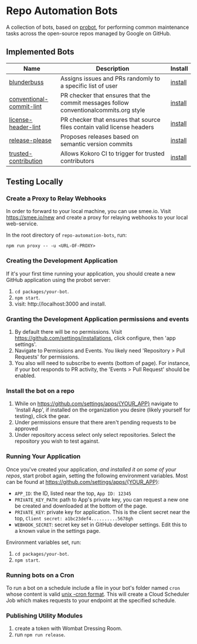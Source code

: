 # Repo Automation Bots

A collection of bots, based on [probot](https://github.com/probot/probot), for
performing common maintenance tasks across the open-source repos managed
by Google on GitHub.

## Implemented Bots

| Name | Description | Install |
| ---- | ----------- | ------- |
| [blunderbuss] | Assigns issues and PRs randomly to a specific list of user | [install][blunderbuss-app] |
| [conventional-commit-lint] | PR checker that ensures that the commit messages follow conventionalcommits.org style | [install][conventional-commit-lint-app] |
| [license-header-lint] | PR checker that ensures that source files contain valid license headers | [install][license-header-lint-app] |
| [release-please] | Proposes releases based on semantic version commits | [install][release-please-app] |
| [trusted-contribution] | Allows Kokoro CI to trigger for trusted contributors | [install][trusted-contribution-app] |

## Testing Locally

### Create a Proxy to Relay Webhooks

In order to forward to your local machine, you can use smee.io. Visit
https://smee.io/new and create a proxy for relaying webhooks to your
local web-service.

In the root directory of `repo-automation-bots`, run:

```
npm run proxy -- -u <URL-OF-PROXY>
```

### Creating the Development Application

If it's your first time running your application, you should create a new
GitHub application using the probot server:

1. `cd packages/your-bot`.
1. `npm start`.
1. visit:  http://localhost:3000 and install.

### Granting the Development Application permissions and events

1. By default there will be no permissions. Visit
   https://github.com/settings/installations, click configure, then 'app settings'.
1. Navigate to Permissions and Events. You likely need 'Repository > Pull Requests'
   for permissions.
1. You also will need to subscribe to events (bottom of page). For
   instance, if your bot responds to PR activity, the 'Events > Pull Request' should
   be enabled.  


### Install the bot on a repo

1. While on https://github.com/settings/apps/{YOUR_APP} navigate to 'Install App',
   if installed on the organization you desire (likely yourself for testing),
click the gear.
1. Under permissions ensure that there aren't pending requests to be approved
1. Under repository access select only select repositories. Select the
   repository you wish to test against.


### Running Your Application

Once you've created your application, _and installed it on some of your repos_,
start probot again, setting the following environment variables. Most can be found
at https://github.com/settings/apps/{YOUR_APP}:

* `APP_ID`: the ID, listed near the top, `App ID: 12345`
* `PRIVATE_KEY_PATH`: path to App's private key, you can request a new one be
   created and downloaded at the bottom of the page.
* `PRIVATE_KEY`: private key for application. This is the client secret near the top, `Client secret: a1bc23def4..........5678gh`
* `WEBHOOK_SECRET`: secret key set in GitHub developer settings. Edit this to a known value in the settings page.

Environment variables set, run:

1. `cd packages/your-bot`.
1. `npm start`.

### Running bots on a Cron

To run a bot on a schedule include a file in your bot's folder named `cron` whose
content is valid [unix -cron format](http://man7.org/linux/man-pages/man5/crontab.5.html).
This will create a Cloud Scheduler Job which makes requests to your endpoint
at the specified schedule.

### Publishing Utility Modules

1. create a token with Wombat Dressing Room.
2. run `npm run release`.

[blunderbuss]: https://github.com/googleapis/repo-automation-bots/tree/master/packages/blunderbuss
[blunderbuss-app]: https://github.com/apps/blunderbuss-gcf
[conventional-commit-lint]: https://github.com/googleapis/repo-automation-bots/tree/master/packages/conventional-commit-lint
[conventional-commit-lint-app]: https://github.com/apps/conventional-commit-lint-gcf
[license-header-lint]:  https://github.com/googleapis/repo-automation-bots/tree/master/packages/header-checker-lint
[license-header-lint-app]: https://github.com/apps/license-header-lint-gcf
[release-please]:  https://github.com/googleapis/repo-automation-bots/tree/master/packages/release-please
[release-please-app]: https://github.com/apps/release-please
[trusted-contribution]: https://github.com/googleapis/repo-automation-bots/tree/master/packages/trusted-contribution
[trusted-contribution-app]: https://github.com/apps/trusted-contributions-gcf
